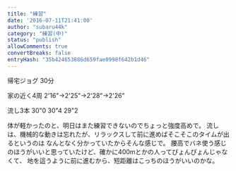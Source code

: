 ```yaml
---
title: "練習"
date: '2016-07-11T21:41:00'
author: "subaru44k"
category: "練習(中)"
status: "publish"
allowComments: true
convertBreaks: false
entryHash: "35b424653886d659fae0998f642b1d46"
---
```

帰宅ジョグ
30分

家の近く4周
2&#39;16"→2&#39;25"→2&#39;28"→2&#39;26"

流し3本
30"0
30"4
29"2

体が軽かったのと、明日はまた練習できないのでちょっと強度高めで。
流しは、機械的な動きは忘れたが、リラックスして前に進めばそこそこのタイムが出るというのは
なんとなく分かっていたからそんな感じで。
腰高でバネ使う感じのほうがいいと思っていたけど、確かに400mとかの人ってぴょんぴょんじゃなくて、
地を這うように前に進むから、短距離はこっちのほうがいいのかな。
